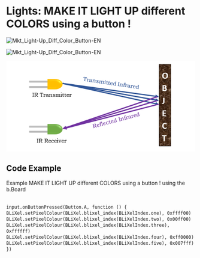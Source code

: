 # Lights:  MAKE IT LIGHT UP different COLORS using a button !

![Mkt_Light-Up_Diff_Color_Button-EN](https://github.com/Brilliant-Labs/bboard-tutorials-cards/blob/master/2_Lights/Lights3/Mkt_Light-Up_Diff_Color_Button-EN.png?raw=true "Mkt_Light-Up_Diff_Color_Button-EN!")

![Mkt_Light-Up_Diff_Color_Button-EN](https://github.com/Brilliant-Labs/bboard-tutorials-v3/blob/master/bboard-tutorials-cards/2_Lights/Lights3/Mkt_Light-Up_Diff_Color_Button-EN?raw=true "Mkt_Light-Up_Diff_Color_Button-EN")

![Magic](https://github.com/Brilliant-Labs/bboard-tutorials-v3/blob/master/ir-distance/IRpic.png?raw=true "A magician's assistant")

## Code Example

Example MAKE IT LIGHT UP different COLORS using a button ! using the b.Board

```blocks

input.onButtonPressed(Button.A, function () {
BLiXel.setPixelColour(BLiXel.blixel_index(BLiXelIndex.one), 0xffff00)
BLiXel.setPixelColour(BLiXel.blixel_index(BLiXelIndex.two), 0x00ff00)
BLiXel.setPixelColour(BLiXel.blixel_index(BLiXelIndex.three), 0xffffff)
BLiXel.setPixelColour(BLiXel.blixel_index(BLiXelIndex.four), 0xff0000)
BLiXel.setPixelColour(BLiXel.blixel_index(BLiXelIndex.five), 0x007fff)
})

```